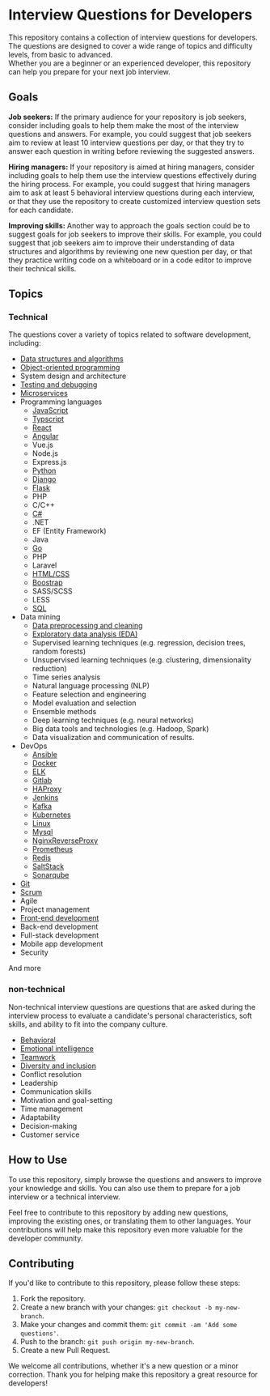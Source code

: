 # Interview Questions for Developers  
This repository contains a collection of interview questions for developers. The questions are designed to cover a wide range of topics and difficulty levels, from basic to advanced.  
Whether you are a beginner or an experienced developer, this repository can help you prepare for your next job interview.

## Goals
**Job seekers:** If the primary audience for your repository is job seekers, consider including goals to help them make the most of the interview questions and answers. For example, you could suggest that job seekers aim to review at least 10 interview questions per day, or that they try to answer each question in writing before reviewing the suggested answers.

**Hiring managers:** If your repository is aimed at hiring managers, consider including goals to help them use the interview questions effectively during the hiring process. For example, you could suggest that hiring managers aim to ask at least 5 behavioral interview questions during each interview, or that they use the repository to create customized interview question sets for each candidate.

**Improving skills:** Another way to approach the goals section could be to suggest goals for job seekers to improve their skills. For example, you could suggest that job seekers aim to improve their understanding of data structures and algorithms by reviewing one new question per day, or that they practice writing code on a whiteboard or in a code editor to improve their technical skills.

## Topics
### Technical
The questions cover a variety of topics related to software development, including:
- [Data structures and algorithms](https://github.com/valakhosravi/Interview-Questions-Answers/blob/main/Technical/Data%20structures%20and%20algorithms.md)  
- [Object-oriented programming](https://github.com/valakhosravi/Interview-Questions-Answers/blob/test/Technical/Object-oriented%20programming.md)  
- System design and architecture  
- [Testing and debugging](https://github.com/valakhosravi/Interview-Questions-Answers/blob/main/Technical/Testing%20and%20debugging.md)  
- [Microservices](https://github.com/valakhosravi/Interview-Questions-Answers/blob/main/Technical/Microservices.md)
- Programming languages
  - [JavaScript](https://github.com/valakhosravi/Interview-Questions-Answers/tree/test/Technical/Programming%20languages/JavaScript)
  - [Typscript](https://github.com/valakhosravi/Interview-Questions-Answers/blob/main/Technical/Programming%20languages/JavaScript/TypeScript.md)
  - [React](https://github.com/valakhosravi/Interview-Questions-Answers/blob/main/Technical/Programming%20languages/JavaScript/React.md)
  - [Angular](https://github.com/valakhosravi/Interview-Questions-Answers/blob/main/Technical/Programming%20languages/JavaScript/Angular.md)
  - Vue.js
  - Node.js
  - Express.js
  - [Python](https://github.com/valakhosravi/Interview-Questions-Answers/blob/main/Technical/Programming%20languages/Python.md)
  - [Django](https://github.com/valakhosravi/Interview-Questions-Answers/blob/main/Technical/Programming%20languages/Django.md)
  - [Flask](https://github.com/valakhosravi/Interview-Questions-Answers/blob/main/Technical/Programming%20languages/Flask.md)
  - PHP
  - C/C++
  - [C#](https://github.com/valakhosravi/Interview-Questions-Answers/blob/main/Technical/Programming%20languages/C%23.md)
  - .NET
  - EF (Entity Framework)
  - Java
  - [Go](https://github.com/valakhosravi/Interview-Questions-Answers/blob/main/Technical/Programming%20languages/Go.md)
  - PHP
  - Laravel
  - [HTML/CSS](https://github.com/valakhosravi/Interview-Questions-Answers/tree/main/Technical/Programming%20languages/HTML%20CSS)
  - [Boostrap](https://github.com/valakhosravi/Interview-Questions-Answers/blob/main/Technical/Programming%20languages/HTML%20CSS/Bootstrap.md)
  - SASS/SCSS
  - LESS
  - [SQL](https://github.com/valakhosravi/Interview-Questions-Answers/blob/main/Technical/Programming%20languages/SQL.md)
- Data mining
  - [Data preprocessing and cleaning](https://github.com/valakhosravi/Interview-Questions-Answers/blob/main/Technical/Data%20mining/Data%20preprocessing%20and%20cleaning.md)
  - [Exploratory data analysis (EDA)](https://github.com/valakhosravi/Interview-Questions-Answers/blob/main/Technical/Data%20mining/Exploratory%20data%20analysis%20(EDA).md)
  - Supervised learning techniques (e.g. regression, decision trees, random forests)
  - Unsupervised learning techniques (e.g. clustering, dimensionality reduction)
  - Time series analysis
  - Natural language processing (NLP)
  - Feature selection and engineering
  - Model evaluation and selection
  - Ensemble methods
  - Deep learning techniques (e.g. neural networks)
  - Big data tools and technologies (e.g. Hadoop, Spark)
  - Data visualization and communication of results.
- DevOps
  - [Ansible](https://github.com/valakhosravi/Interview-Questions-Answers/blob/main/Technical/Devops/Ansible.md)
  - [Docker](https://github.com/valakhosravi/Interview-Questions-Answers/blob/main/Technical/Devops/Docker.md)
  - [ELK](https://github.com/valakhosravi/Interview-Questions-Answers/blob/main/Technical/Devops/ELK.md)
  - [Gitlab](https://github.com/valakhosravi/Interview-Questions-Answers/blob/main/Technical/Devops/Gitlab.md)
  - [HAProxy](https://github.com/valakhosravi/Interview-Questions-Answers/blob/main/Technical/Devops/HAProxy.md)
  - [Jenkins](https://github.com/valakhosravi/Interview-Questions-Answers/blob/main/Technical/Devops/Jenkins.md)
  - [Kafka](https://github.com/valakhosravi/Interview-Questions-Answers/blob/main/Technical/Devops/Kafka.md)
  - [Kubernetes](https://github.com/valakhosravi/Interview-Questions-Answers/blob/main/Technical/Devops/Kubernetes.md)
  - [Linux](https://github.com/valakhosravi/Interview-Questions-Answers/blob/main/Technical/Devops/Linux.md)
  - [Mysql](https://github.com/valakhosravi/Interview-Questions-Answers/blob/main/Technical/Devops/Mysql.md)
  - [NginxReverseProxy](https://github.com/valakhosravi/Interview-Questions-Answers/blob/main/Technical/Devops/NginxReverseProxy.md)
  - [Prometheus](https://github.com/valakhosravi/Interview-Questions-Answers/blob/main/Technical/Devops/Prometheus.md)
  - [Redis](https://github.com/valakhosravi/Interview-Questions-Answers/blob/main/Technical/Devops/Redis.md)
  - [SaltStack](https://github.com/valakhosravi/Interview-Questions-Answers/blob/main/Technical/Devops/SaltStack.md)
  - [Sonarqube](https://github.com/valakhosravi/Interview-Questions-Answers/blob/main/Technical/Devops/Sonarqube.md)
- [Git](https://github.com/valakhosravi/Interview-Questions-Answers/blob/main/Technical/Git.md)
- [Scrum](https://github.com/valakhosravi/Interview-Questions-Answers/blob/main/Technical/Scrum.md)
- Agile
- Project management
- [Front-end development](https://github.com/valakhosravi/Interview-Questions-Answers/blob/main/Technical/Front-end%20development.md)
- Back-end development
- Full-stack development
- Mobile app development
- Security  

And more  
### non-technical
Non-technical interview questions are questions that are asked during the interview process to evaluate a candidate's personal characteristics, soft skills, and ability to fit into the company culture.
- [Behavioral](https://github.com/valakhosravi/Interview-Questions-Answers/blob/test/Non-technical/Behavioral.md)
- [Emotional intelligence](https://github.com/valakhosravi/Interview-Questions-Answers/blob/main/Non-technical/Emotional%20intelligence.md)
- [Teamwork](https://github.com/valakhosravi/Interview-Questions-Answers/blob/main/Non-technical/Teamwork.md)
- [Diversity and inclusion](https://github.com/valakhosravi/Interview-Questions-Answers/blob/main/Non-technical/Diversity%20and%20inclusion.md)
- Conflict resolution
- Leadership
- Communication skills
- Motivation and goal-setting
- Time management
- Adaptability
- Decision-making
- Customer service
## How to Use
To use this repository, simply browse the questions and answers to improve your knowledge and skills. You can also use them to prepare for a job interview or a technical interview.

Feel free to contribute to this repository by adding new questions, improving the existing ones, or translating them to other languages. Your contributions will help make this repository even more valuable for the developer community.

## Contributing
If you'd like to contribute to this repository, please follow these steps:

1. Fork the repository.
2. Create a new branch with your changes: `git checkout -b my-new-branch`.
3. Make your changes and commit them: `git commit -am 'Add some questions'`.
4. Push to the branch: `git push origin my-new-branch`.
5. Create a new Pull Request.  

We welcome all contributions, whether it's a new question or a minor correction. Thank you for helping make this repository a great resource for developers!
